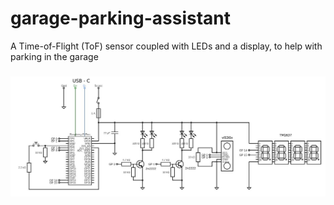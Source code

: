
# garage-parking-assistant         

A Time-of-Flight (ToF) sensor coupled with LEDs and a display, to help with parking in the garage
###
![schematic.jpg](./schematic.jpg)
